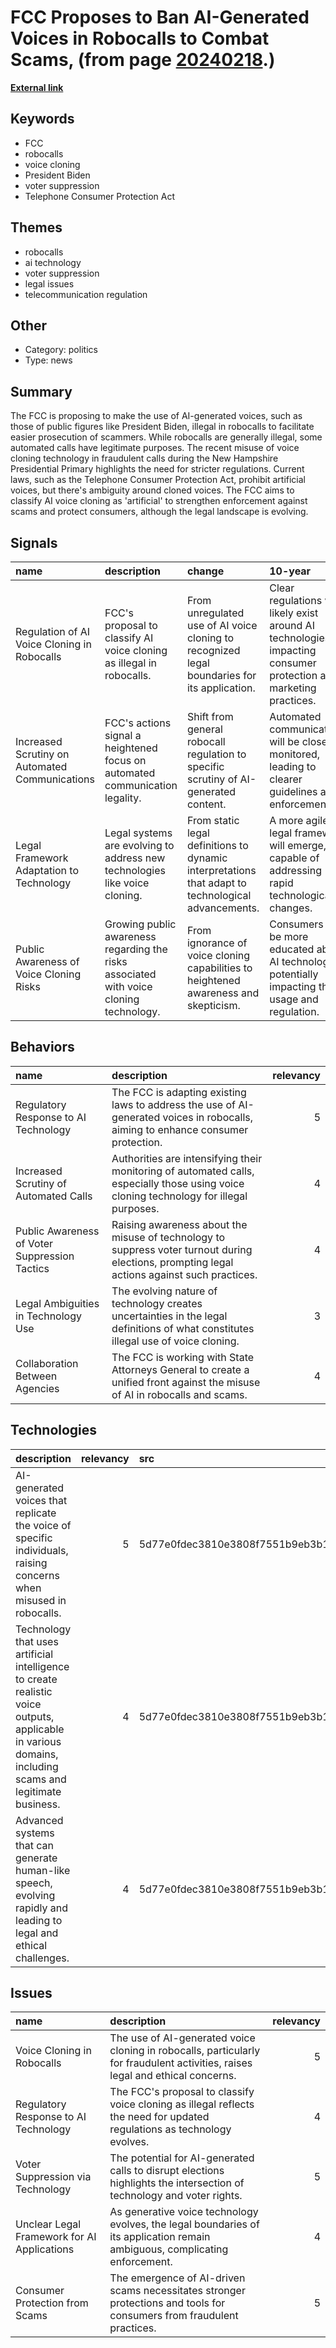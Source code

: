 # __FCC Proposes to Ban AI-Generated Voices in Robocalls to Combat Scams__, (from page [20240218](https://kghosh.substack.com/p/20240218).)

__[External link](https://techcrunch.com/2024/01/31/fcc-moves-to-outlaw-ai-generated-robocalls)__



## Keywords

* FCC
* robocalls
* voice cloning
* President Biden
* voter suppression
* Telephone Consumer Protection Act

## Themes

* robocalls
* ai technology
* voter suppression
* legal issues
* telecommunication regulation

## Other

* Category: politics
* Type: news

## Summary

The FCC is proposing to make the use of AI-generated voices, such as those of public figures like President Biden, illegal in robocalls to facilitate easier prosecution of scammers. While robocalls are generally illegal, some automated calls have legitimate purposes. The recent misuse of voice cloning technology in fraudulent calls during the New Hampshire Presidential Primary highlights the need for stricter regulations. Current laws, such as the Telephone Consumer Protection Act, prohibit artificial voices, but there's ambiguity around cloned voices. The FCC aims to classify AI voice cloning as 'artificial' to strengthen enforcement against scams and protect consumers, although the legal landscape is evolving.

## Signals

| name                                           | description                                                                            | change                                                                                             | 10-year                                                                                                            | driving-force                                                                                   |   relevancy |
|:-----------------------------------------------|:---------------------------------------------------------------------------------------|:---------------------------------------------------------------------------------------------------|:-------------------------------------------------------------------------------------------------------------------|:------------------------------------------------------------------------------------------------|------------:|
| Regulation of AI Voice Cloning in Robocalls    | FCC's proposal to classify AI voice cloning as illegal in robocalls.                   | From unregulated use of AI voice cloning to recognized legal boundaries for its application.       | Clear regulations will likely exist around AI technologies, impacting consumer protection and marketing practices. | Growing concern over consumer protection and fraudulent activities using advanced technologies. |           4 |
| Increased Scrutiny on Automated Communications | FCC's actions signal a heightened focus on automated communication legality.           | Shift from general robocall regulation to specific scrutiny of AI-generated content.               | Automated communications will be closely monitored, leading to clearer guidelines and enforcement.                 | The need to mitigate misinformation and protect democratic processes.                           |           5 |
| Legal Framework Adaptation to Technology       | Legal systems are evolving to address new technologies like voice cloning.             | From static legal definitions to dynamic interpretations that adapt to technological advancements. | A more agile legal framework will emerge, capable of addressing rapid technological changes.                       | The fast-paced evolution of technology necessitates legal adaptability.                         |           4 |
| Public Awareness of Voice Cloning Risks        | Growing public awareness regarding the risks associated with voice cloning technology. | From ignorance of voice cloning capabilities to heightened awareness and skepticism.               | Consumers will be more educated about AI technologies, potentially impacting their usage and regulation.           | Increased media coverage and public discourse on ethical AI usage.                              |           3 |

## Behaviors

| name                                          | description                                                                                                                                  |   relevancy |
|:----------------------------------------------|:---------------------------------------------------------------------------------------------------------------------------------------------|------------:|
| Regulatory Response to AI Technology          | The FCC is adapting existing laws to address the use of AI-generated voices in robocalls, aiming to enhance consumer protection.             |           5 |
| Increased Scrutiny of Automated Calls         | Authorities are intensifying their monitoring of automated calls, especially those using voice cloning technology for illegal purposes.      |           4 |
| Public Awareness of Voter Suppression Tactics | Raising awareness about the misuse of technology to suppress voter turnout during elections, prompting legal actions against such practices. |           4 |
| Legal Ambiguities in Technology Use           | The evolving nature of technology creates uncertainties in the legal definitions of what constitutes illegal use of voice cloning.           |           3 |
| Collaboration Between Agencies                | The FCC is working with State Attorneys General to create a unified front against the misuse of AI in robocalls and scams.                   |           4 |

## Technologies

| description                                                                                                                                             |   relevancy | src                              |
|:--------------------------------------------------------------------------------------------------------------------------------------------------------|------------:|:---------------------------------|
| AI-generated voices that replicate the voice of specific individuals, raising concerns when misused in robocalls.                                       |           5 | 5d77e0fdec3810e3808f7551b9eb3b1c |
| Technology that uses artificial intelligence to create realistic voice outputs, applicable in various domains, including scams and legitimate business. |           4 | 5d77e0fdec3810e3808f7551b9eb3b1c |
| Advanced systems that can generate human-like speech, evolving rapidly and leading to legal and ethical challenges.                                     |           4 | 5d77e0fdec3810e3808f7551b9eb3b1c |

## Issues

| name                                        | description                                                                                                                    |   relevancy |
|:--------------------------------------------|:-------------------------------------------------------------------------------------------------------------------------------|------------:|
| Voice Cloning in Robocalls                  | The use of AI-generated voice cloning in robocalls, particularly for fraudulent activities, raises legal and ethical concerns. |           5 |
| Regulatory Response to AI Technology        | The FCC's proposal to classify voice cloning as illegal reflects the need for updated regulations as technology evolves.       |           4 |
| Voter Suppression via Technology            | The potential for AI-generated calls to disrupt elections highlights the intersection of technology and voter rights.          |           5 |
| Unclear Legal Framework for AI Applications | As generative voice technology evolves, the legal boundaries of its application remain ambiguous, complicating enforcement.    |           4 |
| Consumer Protection from Scams              | The emergence of AI-driven scams necessitates stronger protections and tools for consumers from fraudulent practices.          |           5 |